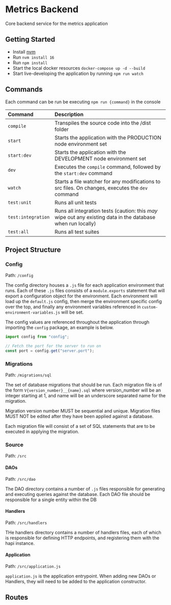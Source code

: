# Metrics Backend

Core backend service for the metrics application

## Getting Started

- Install [nvm](https://github.com/nvm-sh/nvm)
- Run `nvm install 16`
- Run `npm install`
- Start the local docker resources `docker-compose up -d --build`
- Start live-developing the application by running `npm run watch`

## Commands

Each command can be run be executing `npm run {command}` in the console

| Command | Description |
| :--- | :--- |
| `compile` | Transpiles the source code into the /dist folder |
| `start` | Starts the application with the PRODUCTION node environment set |
| `start:dev` | Starts the application with the DEVELOPMENT node environment set |
| `dev` | Executes the `compile` command, followed by the `start:dev` command |
| `watch` | Starts a file watcher for any modifications to src files. On changes, executes the `dev` command |
| `test:unit` | Runs all unit tests |
| `test:integration` | Runs all integration tests (caution: this *may* wipe out any existing data in the database when run locally) |
| `test:all` | Runs all test suites |

## Project Structure
### Config
Path: `/config`

The config directory houses a `.js` file for each application environment that runs.
Each of these `.js` files consists of a `module.exports` statement that will export a configuration object for the environment.
Each environment will load up the `default.js` config, then merge the environment specific config over the top, and finally
any environment variables referenced in `custom-environment-variables.js` will be set.

The config values are referenced throughout the application through importing the `config` package, an example is below.

```js
import config from "config";

// Fetch the port for the server to run on
const port = config.get("server.port");
```

### Migrations
Path: `/migrations/sql`

The set of database migrations that should be run. Each migration file is of the form `V{version_number}__{name}.sql` where version_number will be an integer starting at 1, and name will be an underscore separated name for the migration.

Migration version number MUST be sequential and unique. Migration files MUST NOT be edited after they have been applied against a database.

Each migration file will consist of a set of SQL statements that are to be executed in applying the migration.

### Source
Path: `/src`
#### DAOs
Path: `/src/dao`

The DAO directory contains a number of `.js` files responsible for generating and executing queries against the database.
Each DAO file should be responsible for a single entity within the DB

#### Handlers
Path: `/src/handlers`

THe handlers directory contains a number of handlers files, each of which is responsible for defining HTTP endpoints, and registering them with the hapi instance.

#### Application
Path: `/src/application.js`

`application.js` is the application entrypoint. When adding new DAOs or Handlers, they will need to be added to the application constructor.

## Routes

